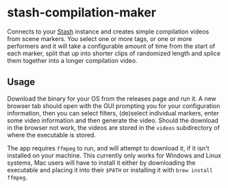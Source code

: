 # stash-compilation-maker

Connects to your [Stash](https://github.com/stashapp/stash) instance and creates simple 
compilation videos from scene markers. You select one or more tags, or one or more performers
and it will take a configurable amount of time from the start of each marker, split that up into shorter clips
of randomized length and splice them together into a longer compilation video.

## Usage
Download the binary for your OS from the releases page and run it. A new browser tab should open with the GUI
prompting you for your configuration information, then you can select filters, (de)select individual markers,
enter some video information and then generate the video. Should the download in the browser not work, the videos
are stored in the `videos` subdirectory of where the executable is stored.

The app requires `ffmpeg` to run, and will attempt to download it, if it isn't installed on your machine.
This currently only works for Windows and Linux systems, Mac users will have to install it either by 
downloading the executable and placing it into their `$PATH` or installing it with `brew install ffmpeg`.
